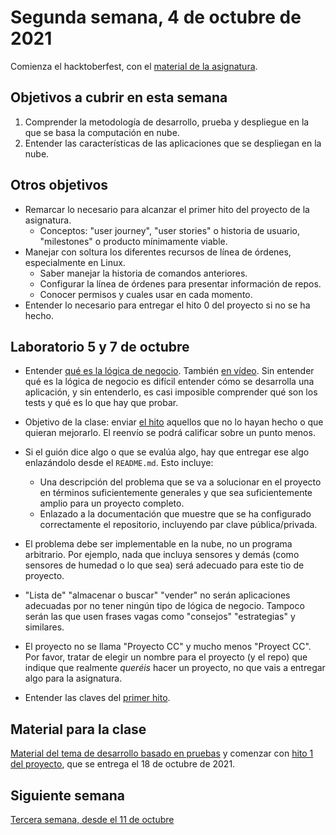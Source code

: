 # Segunda semana, 4 de octubre de 2021

Comienza el hacktoberfest, con el [material de la
asignatura](https://github.com/JJ/CC).

## Objetivos a cubrir en esta semana

1. Comprender la metodología de desarrollo, prueba y despliegue en la que se basa la computación en nube.
2. Entender las características de las aplicaciones que se despliegan en la nube.

## Otros objetivos

* Remarcar lo necesario para alcanzar el primer hito del proyecto de
  la asignatura.
  * Conceptos: "user journey", "user stories" o historia de usuario,
    "milestones" o producto mínimamente viable.
* Manejar con soltura los diferentes recursos de línea de órdenes,
  especialmente en Linux.
  * Saber manejar la historia de comandos anteriores.
  * Configurar la línea de órdenes para presentar información de
    repos.
  * Conocer permisos y cuales usar en cada momento.
* Entender lo necesario para entregar el hito 0 del proyecto si no se ha hecho.


## Laboratorio 5 y 7 de octubre

* Entender [qué es la lógica de
  negocio](https://jj.github.io/JJ/IV/preso/lógica-negocio.html). También [en
  vídeo](https://www.youtube.com/watch?v=-ysmXDDEsAM). Sin entender qué es la
  lógica de negocio es difícil entender cómo se desarrolla una aplicación, y sin
  entenderlo, es casi imposible comprender qué son los tests y qué es lo que hay
  que probar.
* Objetivo de la clase: enviar [el hito](http://jj.github.io/CC/documentos/proyecto/0.Repositorio) aquellos que no lo
  hayan hecho o que quieran mejorarlo. El reenvío se podrá calificar
  sobre un punto menos.
* Si el guión dice algo o que se evalúa algo, hay que entregar ese algo enlazándolo desde
  el `README.md`. Esto incluye:
  * Una descripción del problema que se va a solucionar en el proyecto
    en términos suficientemente generales y que sea suficientemente
    amplio para un proyecto completo.
  * Enlazado a la documentación que muestre que se ha configurado
    correctamente el repositorio, incluyendo par clave
    pública/privada.
* El problema debe ser implementable en la nube, no un programa arbitrario. Por
  ejemplo, nada que incluya sensores y demás (como sensores de humedad o lo que
  sea) será adecuado para este tio de proyecto.
* "Lista de" "almacenar o buscar" "vender" no serán aplicaciones adecuadas por
  no tener ningún tipo de lógica de negocio. Tampoco serán las que usen frases
  vagas como "consejos" "estrategias" y similares.
* El proyecto no se llama "Proyecto CC" y mucho menos "Proyect
  CC". Por favor, tratar de elegir un nombre para el proyecto (y el
  repo) que indique que realmente *queréis* hacer un proyecto, no que
  vais a entregar algo para la asignatura.

* Entender las claves del [primer hito](http://jj.github.io/CC/documentos/proyecto/1.Infraestructura).

## Material para la clase

[Material del tema de desarrollo basado en pruebas](http://jj.github.io/CC/documentos/temas/Desarrollo_basado_en_pruebas)
y comenzar
con
[hito 1 del proyecto](http://jj.github.io/CC/documentos/proyecto/1.Infraestructura),
que se entrega el 18 de octubre de 2021.

## Siguiente semana

[Tercera semana, desde el 11 de octubre ](03-semana.md)
